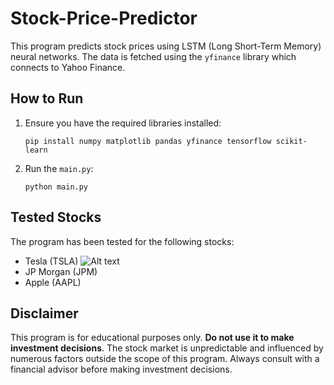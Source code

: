 # Stock-Price-Predictor
This program predicts stock prices using LSTM (Long Short-Term Memory) neural networks. The data is fetched using the `yfinance` library which connects to Yahoo Finance.

## How to Run

1. Ensure you have the required libraries installed:
    ```
    pip install numpy matplotlib pandas yfinance tensorflow scikit-learn
    ```

2. Run the `main.py`:
    ```
    python main.py
    ```

## Tested Stocks

The program has been tested for the following stocks:
- Tesla (TSLA)
![Alt text](image.png)
- JP Morgan (JPM)
- Apple (AAPL)

## Disclaimer

This program is for educational purposes only. **Do not use it to make investment decisions**. The stock market is unpredictable and influenced by numerous factors outside the scope of this program. Always consult with a financial advisor before making investment decisions.
